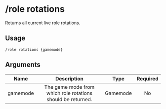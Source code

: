 # /role rotations

Returns all current live role rotations.

## Usage

```
/role rotations {gamemode}
```

## Arguments

| Name     | Description                                                 | Type     | Required |
| :------: | :---------------------------------------------------------: | :------: | :------: |
| gamemode | The game mode from which role rotations should be returned. | Gamemode | No       |